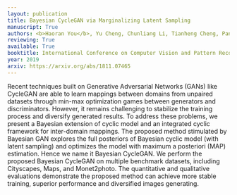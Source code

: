 ```yaml
---
layout: publication
title: Bayesian CycleGAN via Marginalizing Latent Sampling
manuscript: True
authors: <b>Haoran You</b>, Yu Cheng, Chunliang Li, Tianheng Cheng, Pan Zhou
reviewing: True
available: True
booktitle: International Conference on Computer Vision and Pattern Recognition (CVPR)
year: 2019
arxiv: https://arxiv.org/abs/1811.07465
---
```

Recent techniques built on Generative Adversarial Networks (GANs) like CycleGAN are able to learn mappings between domains from unpaired datasets through min-max optimization games between generators and discriminators. However, it remains challenging to stabilize the training process and diversify generated results.
To address these problems, we present a Bayesian extension of cyclic model and an integrated cyclic framework for inter-domain mappings. The proposed method stimulated by Bayesian GAN explores the full posteriors of Bayesian cyclic model (with latent sampling) and optimizes the model with maximum a posteriori (MAP) estimation. Hence we name it Bayesian CycleGAN. We perform the proposed Bayesian CycleGAN on multiple benchmark datasets, including Cityscapes, Maps, and Monet2photo. The
quantitative and qualitative evaluations demonstrate the proposed method can achieve more stable training, superior
performance and diversified images generating.